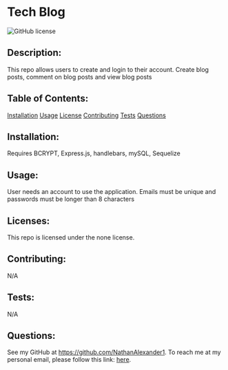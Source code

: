 # Tech Blog
  ![GitHub license](https://img.shields.io/badge/license-none-blue.svg)
  ## Description:
  This repo allows users to create and login to their account. Create blog posts, comment on blog posts and view blog posts
  ## Table of Contents:
  [Installation](#installation)
  [Usage](#usage)
  [License](#licenses)
  [Contributing](#contributing)
  [Tests](#tests)
  [Questions](#questions)

  ## Installation:
  Requires BCRYPT, Express.js, handlebars, mySQL, Sequelize
  ## Usage:
  User needs an account to use the application. Emails must be unique and passwords must be longer than 8 characters

  ## Licenses: 
  This repo is licensed under the
  none license.
  ## Contributing:
  N/A
  ## Tests:
  N/A
  ## Questions:
  See my GitHub at https://github.com/NathanAlexander1.
  To reach me at my personal email, please follow this link: [here](mailto:nika827@msn.com).

